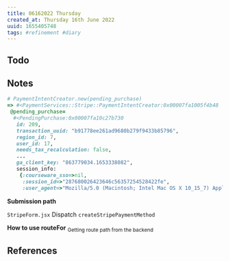 ```yaml
---
title: 06162022 Thursday
created_at: Thursday 16th June 2022
uuid: 1655405748
tags: #refinement #diary
---
```


## Todo 

## Notes

```ruby
# PaymentIntentCreator.new(pending_purchase)
=> #<PaymentServices::Stripe::PaymentIntentCreator:0x00007fa1005f4b48
 @pending_purchase=
  #<PendingPurchase:0x00007fa10c27b730
   id: 209,
   transaction_uuid: "b91778ee261ad9680b279f9433b85796",
   region_id: 7,
   user_id: 17,
   needs_tax_recalculation: false,
   ...
   ga_client_key: "863779034.1653338082",
   session_info:
    {:courseware_sso=>nil,
     :session_id=>"287680026423646c56357254528422fe",
     :user_agent=>"Mozilla/5.0 (Macintosh; Intel Mac OS X 10_15_7) AppleWebKit/537.36 (KHTML, like Gecko) Chrome/101.0.4951.64 Safari/537.36"},

```

**Submission path**

`StripeForm.jsx`
Dispatch `createStripePaymentMethod`


**How to use routeFor**
<sub> Getting route path from the backend </sub>





## References
